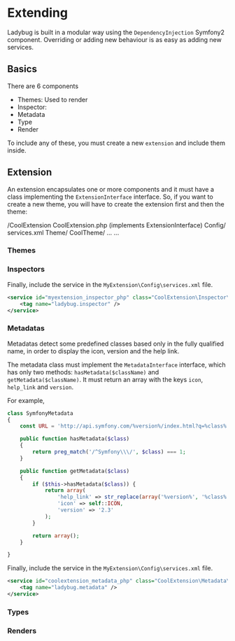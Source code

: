 # Extending

Ladybug is built in a modular way using the `DependencyInjection` Symfony2 component. Overriding
or adding new behaviour is as easy as adding new services.

## Basics

There are 6 components

* Themes: Used to render
* Inspector:
* Metadata
* Type
* Render

To include any of these, you must create a new `extension` and include them inside.

## Extension

An extension encapsulates one or more components and it must have a class implementing the `ExtensionInterface` interface.
So, if you want to create a new theme, you will have to create the extension first and then the theme:

/CoolExtension
    CoolExtension.php (implements ExtensionInterface)
    Config/
        services.xml
    Theme/
        CoolTheme/
           ...
    ...



### Themes

### Inspectors

Finally, include the service in the `MyExtension\Config\services.xml` file.

``` xml
<service id="myextension_inspector_php" class="CoolExtension\Inspector\XyzMetadata">
    <tag name="ladybug.inspector" />
</service>
```

### Metadatas

Metadatas detect some predefined classes based only in the fully qualified name, in order to
display the icon, version and the help link.

The metadata class must implement the `MetadataInterface` interface, which has only two methods:
`hasMetadata($className)` and `getMetadata($className)`. It must return an array with the keys `icon`,
`help_link` and `version`.

For example,

``` php
class SymfonyMetadata
{
    const URL = 'http://api.symfony.com/%version%/index.html?q=%class%';

    public function hasMetadata($class)
    {
        return preg_match('/^Symfony\\\/', $class) === 1;
    }

    public function getMetadata($class)
    {
        if ($this->hasMetadata($class)) {
            return array(
                'help_link' => str_replace(array('%version%', '%class%'), array('2.3', urlencode($class)), static::URL),
                'icon' => self::ICON,
                'version' => '2.3'
            );
        }

        return array();
    }

}
```

Finally, include the service in the `MyExtension\Config\services.xml` file.

``` xml
<service id="coolextension_metadata_php" class="CoolExtension\Metadata\XyzMetadata">
    <tag name="ladybug.metadata" />
</service>
```

### Types


### Renders